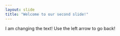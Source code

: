 ```yaml
---
layout: slide
title: "Welcome to our second slide!"
---
```

I am changing the text!
Use the left arrow to go back!
